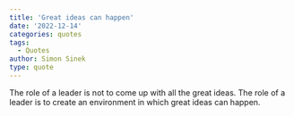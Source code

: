 ```yaml
---
title: 'Great ideas can happen'
date: '2022-12-14'
categories: quotes
tags:
  - Quotes
author: Simon Sinek
type: quote
---
```


The role of a leader is not to come up with all the great ideas. The role of a leader is to create an environment in which great ideas can happen.
